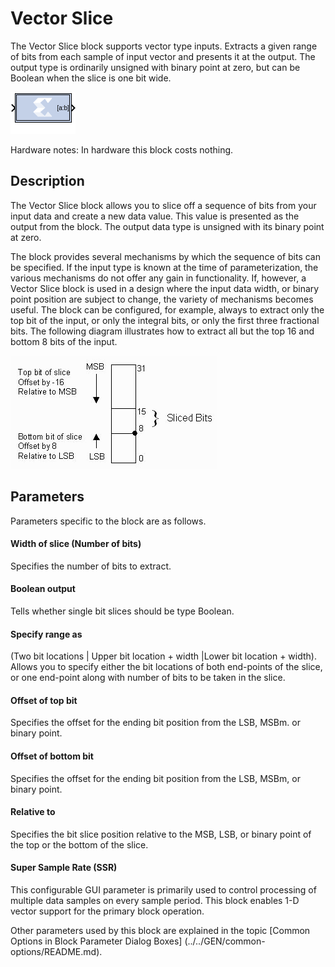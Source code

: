 # Vector Slice

The Vector Slice block supports vector type inputs.
Extracts a given range of bits from each sample of input vector and
presents it at the output. The output type is ordinarily unsigned with
binary point at zero, but can be Boolean when the slice is one bit wide.

![](./Images/block.png)


Hardware notes: In hardware this block costs nothing.

## Description

The Vector Slice block allows you to slice off a sequence of bits from
your input data and create a new data value. This value is presented as
the output from the block. The output data type is unsigned with its
binary point at zero.

The block provides several mechanisms by which the sequence of bits can
be specified. If the input type is known at the time of
parameterization, the various mechanisms do not offer any gain in
functionality. If, however, a Vector Slice block is used in a design
where the input data width, or binary point position are subject to
change, the variety of mechanisms becomes useful. The block can be
configured, for example, always to extract only the top bit of the
input, or only the integral bits, or only the first three fractional
bits. The following diagram illustrates how to extract all but the top
16 and bottom 8 bits of the input.

  
![](./Images/kfj1538085493452.png)  

## Parameters

Parameters specific to the block are as follows.

#### Width of slice (Number of bits)  
Specifies the number of bits to extract.

#### Boolean output  
Tells whether single bit slices should be type Boolean.

#### Specify range as  
(Two bit locations \| Upper bit location + width \|Lower bit location +
width). Allows you to specify either the bit locations of both
end-points of the slice, or one end-point along with number of bits to
be taken in the slice.

#### Offset of top bit  
Specifies the offset for the ending bit position from the LSB, MSBm. or
binary point.

#### Offset of bottom bit  
Specifies the offset for the ending bit position from the LSB, MSBm, or
binary point.

#### Relative to  
Specifies the bit slice position relative to the MSB, LSB, or binary
point of the top or the bottom of the slice.

#### Super Sample Rate (SSR)
This configurable GUI parameter is primarily
used to control processing of multiple data samples on every sample
period. This block enables 1-D vector support for the primary block
operation.


Other parameters used by this block are explained in the topic [Common
Options in Block Parameter Dialog
Boxes]
(../../GEN/common-options/README.md).
